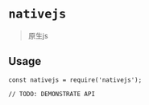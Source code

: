 # `nativejs`

> 原生js

## Usage

```
const nativejs = require('nativejs');

// TODO: DEMONSTRATE API
```
